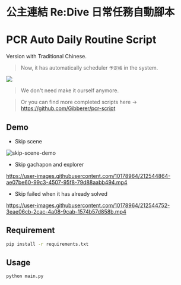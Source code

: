 # 公主連結 Re:Dive 日常任務自動腳本

# PCR Auto Daily Routine Script

Version with Traditional Chinese.

> Now, it has automatically scheduler `予定帳` in the system.

![](https://user-images.githubusercontent.com/10178964/218356455-5f146300-ea39-4ab4-8020-05e0fa4d3fe4.png)

> We don't need make it ourself anymore.

> Or you can find more completed scripts here -> https://github.com/Gibberer/pcr-script

## Demo

- Skip scene

![skip-scene-demo](https://user-images.githubusercontent.com/10178964/212544790-ff70ac9d-19b9-4207-9c19-15148007236f.gif)

- Skip gachapon and explorer

https://user-images.githubusercontent.com/10178964/212544864-ae07be60-99c3-4507-95f8-79d88aabb494.mp4

- Skip failed when it has already solved

https://user-images.githubusercontent.com/10178964/212544752-3eae06cb-2cac-4a08-9cab-1574b57d858b.mp4

## Requirement

```bash
pip install -r requirements.txt
```

## Usage

```bash
python main.py
```
